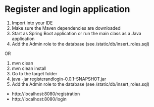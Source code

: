 # Register and login application

1. Import into your IDE
2. Make sure the Maven dependencies are downloaded
3. Start as Spring Boot application or run the main class as a Java application
4. Add the Admin role to the database (see /static/db/insert_roles.sql)

OR

1. mvn clean
2. mvn clean install
3. Go to the target folder
4. java -jar registerandlogin-0.0.1-SNAPSHOT.jar
5. Add the Admin role to the database (see /static/db/insert_roles.sql)


- http://localhost:8080/registration
- http://localhost:8080/login

